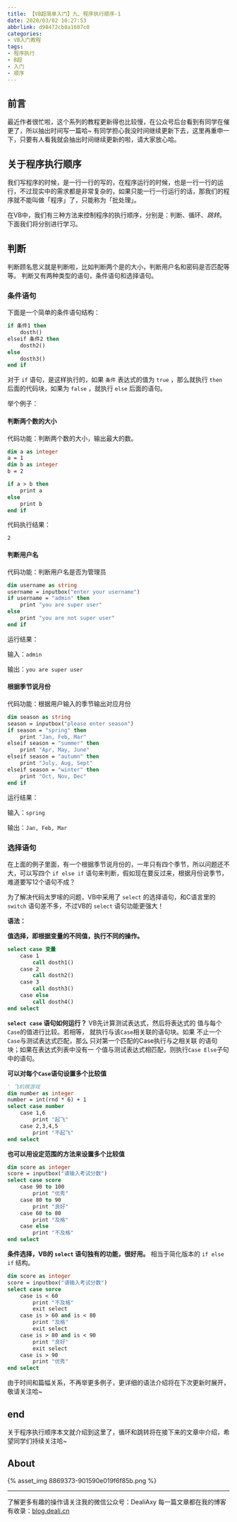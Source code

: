```yaml
---
title: 【VB超简单入门】九、程序执行顺序-1
date: 2020/03/02 10:27:53
abbrlink: d98472cb8a1607c0
categories:
- VB入门教程
tags:
- 程序执行
- B超
- 入门
- 顺序
---
```

## 前言
最近作者很忙啦，这个系列的教程更新得也比较慢，在公众号后台看到有同学在催更了，所以抽出时间写一篇哈~
有同学担心我没时间继续更新下去，这里再重申一下，只要有人看我就会抽出时间继续更新的啦，请大家放心哈。


## 关于程序执行顺序
我们写程序的时候，是一行一行的写的，在程序运行的时候，也是一行一行的运行，不过现实中的需求都是非常复杂的，如果只能一行一行运行的话，那我们的程序就不能叫做「程序」了，只能称为「批处理」。

在VB中，我们有三种方法来控制程序的执行顺序，分别是：判断、循环、*跳转*。
下面我们将分别进行学习。


## 判断
判断顾名思义就是判断啦，比如判断两个是的大小，判断用户名和密码是否匹配等等。
判断又有两种类型的语句，条件语句和选择语句。

### 条件语句
下面是一个简单的条件语句结构：
```vb
if 条件1 then
    dosth()
elseif 条件2 then
    dosth2()
else
    dosth3()
end if
```

对于 `if` 语句，是这样执行的，如果 `条件` 表达式的值为 `true` ，那么就执行 `then` 后面的代码块，如果为 `false` ，就执行 `else` 后面的语句。



举个例子：
#### 判断两个数的大小
代码功能：判断两个数的大小，输出最大的数。
```vb
dim a as integer
a = 1
dim b as integer
b = 2

if a > b then
    print a
else
    print b
end if
```

代码执行结果：
```
2
```

#### 判断用户名
代码功能：判断用户名是否为管理员
```vb
dim username as string
username = inputbox("enter your username")
if username = "admin" then
    print "you are super user"
else
    print "you are not super user"
end if
```

运行结果：

输入：`admin`

输出：`you are super user`


#### 根据季节说月份
代码功能：根据用户输入的季节输出对应月份
```vb
dim season as string
season = inputbox("please enter season")
if season = "spring" then
    print "Jan, Feb, Mar"
elseif season = "summer" then
    print "Apr, May, June"
elseif season = "autumn" then
    print "July, Aug, Sept"
elseif season = "winter" then
    print "Oct, Nov, Dec"
end if
```

运行结果：

输入：`spring`

输出：`Jan, Feb, Mar`

### 选择语句
在上面的例子里面，有一个根据季节说月份的，一年只有四个季节，所以问题还不大，可以写四个 `if else if` 语句来判断，假如现在要反过来，根据月份说季节，难道要写12个语句不成？

为了解决代码太罗嗦的问题，VB中采用了 `select` 的选择语句，和C语言里的 `switch` 语句差不多，不过VB的 `select` 语句功能更强大！

**语法：**

**值选择，即根据变量的不同值，执行不同的操作。**
```vb
select case 变量
    case 1
        call dosth1()
    case 2
        call dosth2()
    case 3
        call dosth3()
    case else
        call dosth4()
end select
```

**`select case` 语句如何运行？**
VB先计算测试表达式，然后将表达式的 值与每个`Case`的值进行比较。若相等， 就执行与该`Case`相关联的语句块。如果 不止一个`Case`与测试表达式匹配，那么 只对第一个匹配的Case执行与之相关联 的语句块；如果在表达式列表中没有一 个值与测试表达式相匹配，则执行`Case Else`子句中的语句。


**可以对每个`Case`语句设置多个比较值**
```vb
' 飞机棋游戏
dim number as integer
number = int(rnd * 6) + 1
select case number
    case 1,6
        print "起飞"
    case 2,3,4,5
        print "不起飞"
end select
```


**也可以用设定范围的方法来设置多个比较值**
```vb
dim score as integer
score = inputbox("请输入考试分数")
select case score
    case 90 to 100
        print "优秀"
    case 80 to 90
        print "良好"
    case 60 to 80
        print "及格"
    case else
        print "不及格"
end select
```



**条件选择，VB的 `select` 语句独有的功能，很好用。**
相当于简化版本的 `if else if` 结构。
```vb
dim score as integer
score = inputbox("请输入考试分数")
select case sorce
    case is < 60
        print "不及格"
        exit select
    case is > 60 and is < 80
        print "及格"
        exit select
    case is > 80 and is < 90
        print "良好"
        exit select
    case is > 90
        print "优秀"
end select
```

由于时间和篇幅关系，不再举更多例子，更详细的语法介绍将在下次更新时展开，敬请关注哈~


## end
关于程序执行顺序本文就介绍到这里了，循环和跳转将在接下来的文章中介绍，希望同学们持续关注哈~


## About
{% asset_img 8869373-901590e019f6f85b.png %}

---------------
了解更多有趣的操作请关注我的微信公众号：DealiAxy
每一篇文章都在我的博客有收录：[blog.deali.cn](http://blog.deali.cn)
